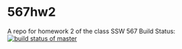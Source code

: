 # 567hw2
A repo for homework 2 of the class SSW 567
Build Status: 
[![build status of master](https://travis-ci.com/zackedwards/567hw2.svg?branch=master)](https://travis-ci.com/zackedwards/567hw2)
